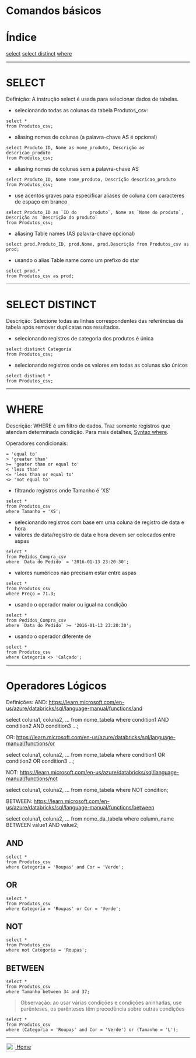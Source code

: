 # Comandos básicos

# Índice
[select](#select)
[select distinct](#select-distinct)
[where](#where)

---

# SELECT

Definição: A instrução select é usada para selecionar dados de tabelas.


- selecionando todas as colunas da tabela Produtos_csv:
```
select *
from Produtos_csv;
```

- aliasing nomes de colunas (a palavra-chave AS é opcional)
```
select Produto_ID, Nome as nome_produto, Descrição as descricao_produto
from Produtos_csv;
```

- aliasing nomes de colunas sem a palavra-chave AS
```
select Produto_ID, Nome nome_produto, Descrição descricao_produto
from Produtos_csv;
```

- use acentos graves para especificar aliases de coluna com caracteres de espaço em branco
```
select Produto_ID as `ID do 	produto`, Nome as `Nome do produto`, Descrição as `Descrição do produto`
from Produtos_csv;
```

- aliasing Table names (AS palavra-chave opcional)
```
select prod.Produto_ID, prod.Nome, prod.Descrição from Produtos_csv as prod;
```

- usando o alias Table name como um prefixo do star
```
select prod.*
from Produtos_csv as prod;
```



---

# SELECT DISTINCT


Descrição: Selecione todas as linhas correspondentes das referências da tabela após remover duplicatas nos resultados.

- selecionando registros de categoria dos produtos é única
```
select distinct Categoria
from Produtos_csv;
```

- selecionando registros onde os valores em todas as colunas são únicos
```
select distinct *
from Produtos_csv;
```

---

# WHERE

Descrição: WHERE é um filtro de dados. Traz somente registros que atendam determinada condição. Para mais detalhes, [Syntax where](https://learn.microsoft.com/en-us/azure/databricks/sql/language-manual/sql-ref-syntax-qry-select-where).


Operadores condicionais:
```
= 'equal to'
> 'greater than'
>= 'geater than or equal to'
< 'less than'
<= 'less than or equal to'
<> 'not equal to'
````


- filtrando registros onde Tamanho é 'XS'
```
select *
from Produtos_csv
where Tamanho = 'XS';
```

- selecionando registros com base em uma coluna de registro de data e hora
- valores de data/registro de data e hora devem ser colocados entre aspas
```
select *
from Pedidos_Compra_csv
where `Data do Pedido` = '2016-01-13 23:20:30';
```

- valores numéricos não precisam estar entre aspas
```
select *
from Produtos_csv
where Preço = 71.3;
```

- usando o operador maior ou igual na condição
```
select *
from Pedidos_Compra_csv
where `Data do Pedido` >= '2016-01-13 23:20:30';
```

- usando o operador diferente de
```
select *
from Produtos_csv
where Categoria <> 'Calçado';
```

---


# Operadores Lógicos

Definições:
AND:
https://learn.microsoft.com/en-us/azure/databricks/sql/language-manual/functions/and

select coluna1, coluna2, ...
from nome_tabela
where condition1 AND condition2 AND condition3 ...;

OR:
https://learn.microsoft.com/en-us/azure/databricks/sql/language-manual/functions/or

select coluna1, coluna2, ...
from nome_tabela
where condition1 OR condition2 OR condition3 ...;

NOT:
https://learn.microsoft.com/en-us/azure/databricks/sql/language-manual/functions/not

select coluna1, coluna2, ...
from nome_tabela
where NOT condition;


BETWEEN:
https://learn.microsoft.com/en-us/azure/databricks/sql/language-manual/functions/between

select coluna1, coluna2, ...
from nome_da_tabela
where column_name BETWEEN value1 AND value2;


## AND
```
select *
from Produtos_csv
where Categoria = 'Roupas' and Cor = 'Verde';
```

## OR
```
select *
from Produtos_csv
where Categoria = 'Roupas' or Cor = 'Verde';
```

## NOT
```
select *
from Produtos_csv
where not Categoria = 'Roupas';
```

## BETWEEN
```
select *
from Produtos_csv
where Tamanho between 34 and 37;
```

> Observação: ao usar várias condições e condições aninhadas, use parênteses, os parênteses têm precedência sobre outras condições
```
select *
from Produtos_csv
where (Categoria = 'Roupas' and Cor = 'Verde') or (Tamanho = 'L');
```

---



[<img align="center" src="../imagens/00_general/botao-home.png" height="25" width="25"/> Home](../README.md)